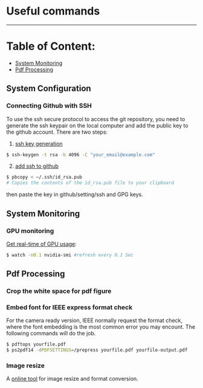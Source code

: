 # Useful commands
____

# Table of Content:
- [System Monitoring](#system-monitoring)
- [Pdf Processing](#pdf-processing)

## System Configuration

### Connecting Github with SSH

To use the ssh secure protocol to access the git repository, you need to generate the ssh keypair on the local computer and add the public key to the github account. There are two steps:

1. [ssh key generation](https://help.github.com/en/github/authenticating-to-github/generating-a-new-ssh-key-and-adding-it-to-the-ssh-agent)
```bash
$ ssh-keygen -t rsa -b 4096 -C "your_email@example.com"
```

2. [add ssh to github](https://help.github.com/en/github/authenticating-to-github/adding-a-new-ssh-key-to-your-github-account)
```bash
$ pbcopy < ~/.ssh/id_rsa.pub
# Copies the contents of the id_rsa.pub file to your clipboard
```
then paste the key in github/setting/ssh and GPG keys.


## System Monitoring

### GPU monitoring

[Get real-time of GPU usage](https://stackoverflow.com/questions/8223811/top-command-for-gpus-using-cuda/8225492):
```bash
$ watch -n0.1 nvidia-smi #refresh every 0.1 Sec
```


## Pdf Processing

### Crop the white space for pdf figure



### Embed font for IEEE express format check

For the camera ready version, IEEE normally request the format check, where the font embedding is the most common error you may encount. The following commands will do the job.

```bash
$ pdftops yourfile.pdf
$ ps2pdf14 -dPDFSETTINGS=/prepress yourfile.pdf yourfile-output.pdf
```

### Image resize

A [online tool](https://resizeimage.net/) for image resize and format conversion.

